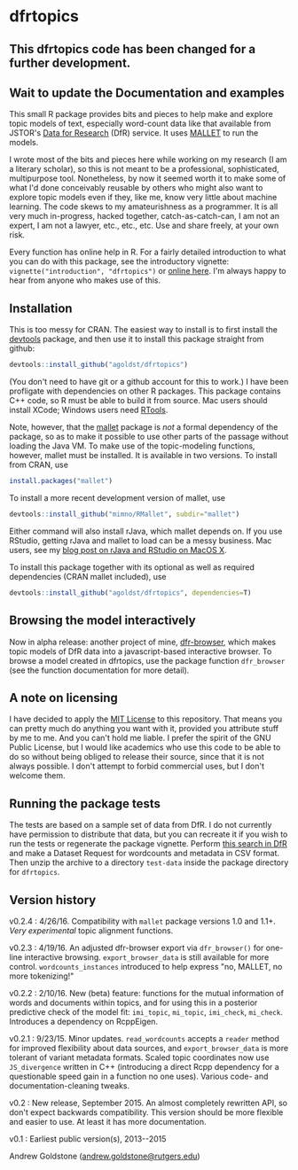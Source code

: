 # dfrtopics
## This dfrtopics code has been changed for a further development.
## Wait to update the Documentation and examples

This small R package provides bits and pieces to help make and explore topic models of text, especially word-count data like that available from JSTOR's [Data for Research](http://dfr.jstor.org) (DfR) service. It uses [MALLET](http://mallet.cs.umass.edu) to run the models.

I wrote most of the bits and pieces here while working on my research (I am a literary scholar), so this is not meant to be a professional, sophisticated, multipurpose tool. Nonetheless, by now it seemed worth it to make some of what I'd done conceivably reusable by others who might also want to explore topic models even if they, like me, know very little about machine learning. The code skews to my amateurishness as a programmer. It is all very much in-progress, hacked together, catch-as-catch-can, I am not an expert, I am not a lawyer, etc., etc., etc. Use and share freely, at your own risk.

Every function has online help in R. For a fairly detailed introduction to what you can do with this package, see the introductory vignette:  `vignette("introduction", "dfrtopics")` or [online here](http://agoldst.github.io/dfrtopics/introduction.html). I'm always happy to hear from anyone who makes use of this.

## Installation

This is too messy for CRAN. The easiest way to install is to first install the [devtools](http://cran.r-project.org/web/packages/devtools/index.html) package, and then use it to install this package straight from github:

```R
devtools::install_github("agoldst/dfrtopics")
```

(You don't need to have git or a github account for this to work.) I have been profligate with dependencies on other R packages. This package contains C++ code, so R must be able to build it from source. Mac users should install XCode; Windows users need [RTools](https://cran.r-project.org/bin/windows/Rtools/).

Note, however, that the [mallet](http://cran.r-project.org/web/packages/mallet) package is *not* a formal dependency of the package, so as to make it possible to use other parts of the passage without loading the Java VM. To make use of the topic-modeling functions, however, mallet must be installed. It is available in two versions. To install from CRAN, use

```R
install.packages("mallet")
```

To install a more recent development version of mallet, use

```R
devtools::install_github("mimno/RMallet", subdir="mallet")
```

Either command will also install rJava, which mallet depends on. If you use RStudio, getting rJava and mallet to load can be a messy business. Mac users, see my [blog post on rJava and RStudio on MacOS X](http://andrewgoldstone.com/blog/2015/02/03/rjava/).

To install this package together with its optional as well as required dependencies (CRAN mallet included), use

```R
devtools::install_github("agoldst/dfrtopics", dependencies=T)
```

## Browsing the model interactively

Now in alpha release: another project of mine, [dfr-browser](http://agoldst.github.io/dfr-browser), which makes topic models of DfR data into a javascript-based interactive browser. To browse a model created in dfrtopics, use the package function `dfr_browser` (see the function documentation for more detail).

## A note on licensing

I have decided to apply the [MIT License](https://github.com/agoldst/dfr-analysis/tree/master/LICENSE) to this repository. That means you can pretty much do anything you want with it, provided you attribute stuff by me to me. And you can't hold me liable. I prefer the spirit of the GNU Public License, but I would like academics who use this code to be able to do so without being obliged to release their source, since that it is not always possible. I don't attempt to forbid commercial uses, but I don't welcome them.

## Running the package tests

The tests are based on a sample set of data from DfR. I do not currently have permission to distribute that data, but you can recreate it if you wish to run the tests or regenerate the package vignette. Perform [this search in DfR](http://dfr.jstor.org/fsearch/submitrequest?cs=jo%3A%28pmla+OR+%22modern+philology%22%29+AND+year%3A%5B1905+TO+1915%5D+AND+ty%3Afla%5E1.0&fs=yrm1&view=text&) and make a Dataset Request for wordcounts and metadata in CSV format. Then unzip the archive to a directory `test-data` inside the package directory for `dfrtopics`.

## Version history

v0.2.4
 : 4/26/16. Compatibility with `mallet` package versions 1.0 and 1.1+. *Very experimental* topic alignment functions.

v0.2.3
 : 4/19/16. An adjusted dfr-browser export via `dfr_browser()` for one-line interactive browsing. `export_browser_data` is still available for more control. `wordcounts_instances` introduced to help express "no, MALLET, no more tokenizing!"

v0.2.2
 : 2/10/16. New (beta) feature: functions for the mutual information of words and documents within topics, and for using this in a posterior predictive check of the model fit: `imi_topic`, `mi_topic`, `imi_check`, `mi_check`. Introduces a dependency on RcppEigen.

v0.2.1
 : 9/23/15. Minor updates. `read_wordcounts` accepts a `reader` method for improved flexibility about data sources, and `export_browser_data` is more tolerant of variant metadata formats. Scaled topic coordinates now use `JS_divergence` written in C++ (introducing a direct Rcpp dependency for a questionable speed gain in a function no one uses). Various code- and documentation-cleaning tweaks.

v0.2
 :  New release, September 2015. An almost completely rewritten API, so don't expect backwards compatibility. This version should be more flexible and easier to use. At least it has more documentation.

v0.1
 :  Earliest public version(s), 2013--2015

Andrew Goldstone (<andrew.goldstone@rutgers.edu>)

